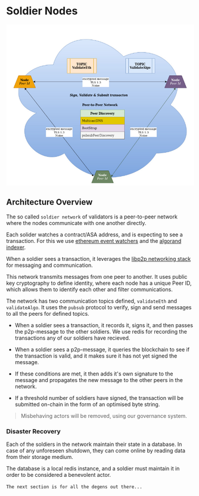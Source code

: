 # Soldier Nodes

![](../.gitbook/assets/8.soldier-network.jpg)

## Architecture Overview

The so called `soldier network` of validators is a peer-to-peer network where the nodes communicate with one another directly.

Each solider watches a contract/ASA address, and is expecting to see a transaction. For this we use [ethereum event watchers](https://web3js.readthedocs.io/en/v1.3.4/web3-eth-contract.html#contract-events) and the [algorand indexer](https://developer.algorand.org/docs/rest-apis/indexer/).

When a soldier sees a transaction, it leverages the [libp2p networking stack](https://libp2p.io/) for messaging and communication. 

This network transmits messages from one peer to another. It uses public key cryptography to define identity, where each node has a unique Peer ID, which allows them to identify each other and filter communications.

The network has two communication topics defined, `validateEth` and `validateAlgo`. It uses the `pubsub` protocol to verify, sign and send messages to all the peers for defined topics.

- When a soldier sees a transaction, it records it, signs it, and then passes the p2p-message to the other soldiers. We use redis for recording the transactions any of our soldiers have recieved.

- When a soldier sees a p2p-message, it queries the blockchain to see if the transaction is valid, and it makes sure it has not yet signed the message.

- If these conditions are met, it then adds it's own signature to the message and propagates the new message to the other peers in the network.

- If a threshold number of soldiers have signed, the transaction will be submitted on-chain in the form of an optimised byte string.

> Misbehaving actors will be removed, using our governance system.

### Disaster Recovery

Each of the soldiers in the network maintain their state in a database. In case of any unforeseen shutdown, they can come online by reading data from their storage medium. 

The database is a local redis instance, and a soldier must maintain it in order to be considered a benevolent actor.

`The next section is for all the degens out there...`
